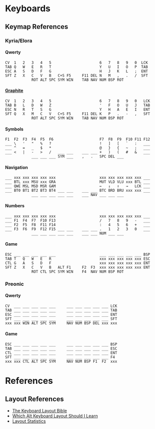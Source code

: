 # Keyboards

## Keymap References

### Kyria/Elora

#### Qwerty
```
CV  1   2   3   4   5                      6   7   8   9   0  LCK
TAB Q   W   E   R   T                      Y   U   I   O   P  TAB
ESC A   S   D   F   G                      H   J   K   L   ;  ENT
SFT Z   X   C   V   B   C+S F5     F11 DEL N   M   ,   .   /  SFT
            ROT ALT SPC SYM WIN    TAB NAV NUM BSP ROT
```

#### [Graphite](https://github.com/rdavison/graphite-layout)
```
CV  1   2   3   4   5                      6   7   8   9   0   LCK
TAB B   L   D   W   Z                      '   F   O   U   J   TAB
ESC N   R   T   S   G                      Y   H   A   E   I   ENT
SFT Q   X   M   C   V   C+S F5     F11 DEL K   P   .   -   ,   SFT
            ROT ALT SPC SYM WIN    TAB NAV NUM BSP ROT
```

#### Symbols
```
F1  F2  F3  F4  F5  F6                     F7  F8  F9  F10 F11 F12
___ \   '   "   %   ?                      !   ]   [   `   :   ___
___ ^   =   _   $   *                      @   }   {   ~   ;   ___
___ <   |   -   >   /   ___ ___    ___ ___ +   )   (   #   &   ___
            ___ ___ ___ SYM ___    ,   .   SPC DEL ___
```

#### Navigation
```
___ xxx xxx xxx xxx xxx                    xxx xxx xxx xxx xxx ___
___ BTL xxx MSU xxx GRA                    MUT VLD VLU xxx BTL ___
___ QWE MSL MSD MSR GAM                    ←   ↓   ↑   →   LCK ___
___ BT0 BT1 BT2 BT3 BT4 ___ ___    ___ ___ BTC BRD BRU xxx xxx ___
            ___ ___ ___ ___ ___    ___ NAV ___ ___ ___
```

#### Numbers
```
___ xxx xxx xxx xxx xxx                    xxx xxx xxx xxx xxx ___
___ F1  F4  F7  F10 F13                    /   7   8   9   -   ___
___ F2  F5  F8  F11 F14                    :   4   5   6   +   ___
___ F3  F6  F9  F12 F15 ___ ___    ___ ___ .   1   2   3   0   ___
            ___ ___ ___ ___ ___    ___ ___ NUM ___ ___
```
#### Game
```
ESC ___ ___ ___ ___ ___                    ___ ___ ___ ___ ___ BSP
TAB T   Q   W   E   R                      xxx xxx xxx xxx xxx ESC
CTL G   A   S   D   F                      xxx xxx xxx xxx xxx ENT
SFT Z   X   C   V   B   ALT F1     F2  F3  xxx xxx xxx xxx xxx ENT
            ROT CTL SPC SYM WIN    F4  NAV NUM BSP ROT
```

### Preonic

#### Qwerty
```
CV  ___ ___ ___ ___ ___     ___ ___ ___ ___ ___ LCK
TAB ___ ___ ___ ___ ___     ___ ___ ___ ___ ___ TAB
ESC ___ ___ ___ ___ ___     ___ ___ ___ ___ ___ ENT
SFT ___ ___ ___ ___ ___     ___ ___ ___ ___ ___ SFT
xxx xxx WIN ALT SPC SYM     NAV NUM BSP DEL xxx xxx
```

#### Game 
```
ESC ___ ___ ___ ___ ___     ___ ___ ___ ___ ___ BSP
TAB ___ ___ ___ ___ ___     ___ ___ ___ ___ ___ ESC 
CTL ___ ___ ___ ___ ___     ___ ___ ___ ___ ___ ENT
SFT ___ ___ ___ ___ ___     ___ ___ ___ ___ ___ F4
xxx xxx CTL ALT SPC SYM     NAV NUM BSP F1  F2  xxx
```

# References

## Layout References
* [The Keyboard Layout Bible](https://docs.google.com/document/d/1Ic-h8UxGe5-Q0bPuYNgE3NoWiI8ekeadvSQ5YysrwII/edit?tab=t.0)
* [Which Alt Keyboard Layout Should I Learn](https://getreuer.info/posts/keyboards/alt-layouts/index.html#which-alt-keyboard-layout-should-i-learn)
* [Layout Statistics](https://cyanophage.github.io/index.html#qwerty)
